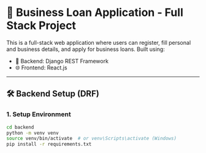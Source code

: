 # 💼 Business Loan Application - Full Stack Project

This is a full-stack web application where users can register, fill personal and business details, and apply for business loans. Built using:

- 🔧 Backend: Django REST Framework 
- 🌐 Frontend: React.js

---

## 🛠️ Backend Setup (DRF)

### 1. Setup Environment

```bash
cd backend
python -m venv venv
source venv/bin/activate  # or venv\Scripts\activate (Windows)
pip install -r requirements.txt
